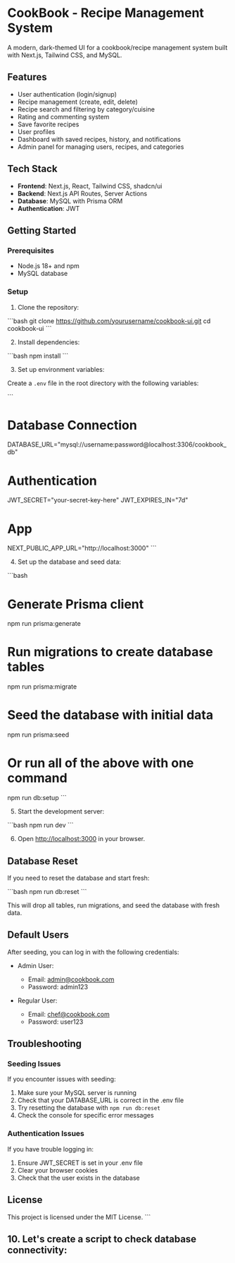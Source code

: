 # CookBook - Recipe Management System

A modern, dark-themed UI for a cookbook/recipe management system built with Next.js, Tailwind CSS, and MySQL.

## Features

- User authentication (login/signup)
- Recipe management (create, edit, delete)
- Recipe search and filtering by category/cuisine
- Rating and commenting system
- Save favorite recipes
- User profiles
- Dashboard with saved recipes, history, and notifications
- Admin panel for managing users, recipes, and categories

## Tech Stack

- **Frontend**: Next.js, React, Tailwind CSS, shadcn/ui
- **Backend**: Next.js API Routes, Server Actions
- **Database**: MySQL with Prisma ORM
- **Authentication**: JWT

## Getting Started

### Prerequisites

- Node.js 18+ and npm
- MySQL database

### Setup

1. Clone the repository:

\`\`\`bash
git clone https://github.com/yourusername/cookbook-ui.git
cd cookbook-ui
\`\`\`

2. Install dependencies:

\`\`\`bash
npm install
\`\`\`

3. Set up environment variables:

Create a `.env` file in the root directory with the following variables:

\`\`\`
# Database Connection
DATABASE_URL="mysql://username:password@localhost:3306/cookbook_db"

# Authentication
JWT_SECRET="your-secret-key-here"
JWT_EXPIRES_IN="7d"

# App
NEXT_PUBLIC_APP_URL="http://localhost:3000"
\`\`\`

4. Set up the database and seed data:

\`\`\`bash
# Generate Prisma client
npm run prisma:generate

# Run migrations to create database tables
npm run prisma:migrate

# Seed the database with initial data
npm run prisma:seed

# Or run all of the above with one command
npm run db:setup
\`\`\`

5. Start the development server:

\`\`\`bash
npm run dev
\`\`\`

6. Open [http://localhost:3000](http://localhost:3000) in your browser.

## Database Reset

If you need to reset the database and start fresh:

\`\`\`bash
npm run db:reset
\`\`\`

This will drop all tables, run migrations, and seed the database with fresh data.

## Default Users

After seeding, you can log in with the following credentials:

- Admin User:
  - Email: admin@cookbook.com
  - Password: admin123

- Regular User:
  - Email: chef@cookbook.com
  - Password: user123

## Troubleshooting

### Seeding Issues

If you encounter issues with seeding:

1. Make sure your MySQL server is running
2. Check that your DATABASE_URL is correct in the .env file
3. Try resetting the database with `npm run db:reset`
4. Check the console for specific error messages

### Authentication Issues

If you have trouble logging in:

1. Ensure JWT_SECRET is set in your .env file
2. Clear your browser cookies
3. Check that the user exists in the database

## License

This project is licensed under the MIT License.
\`\`\`

## 10. Let's create a script to check database connectivity:
